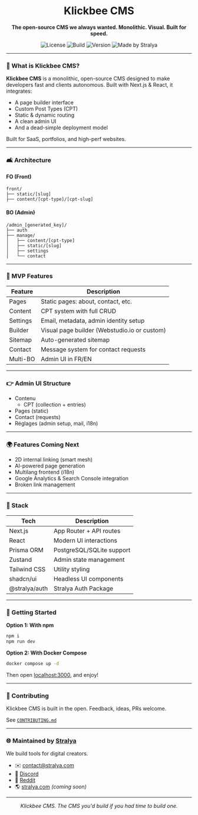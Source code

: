 
<h1 align="center">Klickbee CMS</h1>

<p align="center"><strong>The open-source CMS we always wanted. Monolithic. Visual. Built for speed.</strong></p>

<p align="center">
  <img alt="License" src="https://img.shields.io/badge/license-MIT-green?style=flat-square">
  <img alt="Build" src="https://img.shields.io/badge/build-passing-brightgreen?style=flat-square">
  <img alt="Version" src="https://img.shields.io/badge/version-MVP-blue?style=flat-square">
  <img alt="Made by Stralya" src="https://img.shields.io/badge/made%20by-Stralya-4B5563?style=flat-square">
</p>

---

### 🧠 What is Klickbee CMS?

**Klickbee CMS** is a monolithic, open-source CMS designed to make developers fast and clients autonomous. Built with Next.js & React, it integrates:

- A page builder interface
- Custom Post Types (CPT)
- Static & dynamic routing
- A clean admin UI
- And a dead-simple deployment model

Built for SaaS, portfolios, and high-perf websites.

---

### 🛋️ Architecture

#### FO (Front)
```
front/
├── static/[slug]
├── content/[cpt-type]/[cpt-slug]
```

#### BO (Admin)
```
/admin_[generated_key]/
├── auth
├── manage/
│   ├── content/[cpt-type]
│   ├── static/[slug]
│   ├── settings
│   └── contact
```

---

### 🚀 MVP Features

| Feature     | Description                                       |
|-------------|---------------------------------------------------|
| Pages       | Static pages: about, contact, etc.                |
| Content     | CPT system with full CRUD                         |
| Settings    | Email, metadata, admin identity setup             |
| Builder     | Visual page builder (Webstudio.io or custom)      |
| Sitemap     | Auto-generated sitemap                            |
| Contact     | Message system for contact requests               |
| Multi-BO    | Admin UI in FR/EN                                 |

---

### 👉 Admin UI Structure

- Contenu
    - CPT (collection + entries)
- Pages (static)
- Contact (requests)
- Réglages (admin setup, mail, i18n)

---

### 🌍 Features Coming Next

- 2D internal linking (smart mesh)
- AI-powered page generation
- Multilang frontend (i18n)
- Google Analytics & Search Console integration
- Broken link management

---

### 🧦 Stack

| Tech          | Description               |
|---------------|---------------------------|
| Next.js       | App Router + API routes   |
| React         | Modern UI interactions    |
| Prisma ORM    | PostgreSQL/SQLite support |
| Zustand       | Admin state management    |
| Tailwind CSS  | Utility styling           |
| shadcn/ui     | Headless UI components    |
| @stralya/auth | Stralya Auth Package      |

---

### 🚀 Getting Started
**Option 1: With npm**  
```sh
npm i
npm run dev
```

**Option 2: With Docker Compose**  
```sh
docker compose up -d
```

Then open [localhost:3000](http://localhost:3000), and enjoy!

---

### 🚧 Contributing

Klickbee CMS is built in the open. Feedback, ideas, PRs welcome.

See [`CONTRIBUTING.md`](./CONTRIBUTING.md)

---

### 🌐 Maintained by [Stralya](https://github.com/stralya-company)

We build tools for digital creators.

- ✉️ contact@stralya.com
- 💬 [Discord](https://discord.gg/keZVW6fE)
- 💬 [Reddit](https://www.reddit.com/r/klickbee_cms/)
- 🌎 [stralya.com](https://stralya.com) *(coming soon)*

---

<p align="center">
  <em>Klickbee CMS. The CMS you'd build if you had time to build one.</em>
</p>
